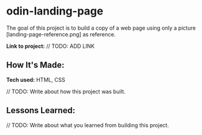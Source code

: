 # odin-landing-page
The goal of this project is to build a copy of a web page using only a picture [landing-page-reference.png] as reference.

**Link to project:** // TODO: ADD LINK

## How It's Made:

**Tech used:** HTML, CSS

// TODO: Write about how this project was built.

## Lessons Learned:

// TODO: Write about what you learned from building this project.
